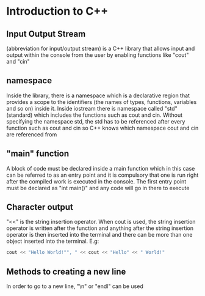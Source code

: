 # Introduction to C++
## Input Output Stream
<iostream> (abbreviation for input/output stream) is a C++ library that allows input and output within the console from the user by enabling 
functions like "cout" and "cin"

## namespace
Inside the <iostream> library, there is a namespace which is a declarative region that provides a scope to the identifiers (the names of
types, functions, variables and so on) inside it. Inside iostream there is namespace called "std" (standard) which includes the functions 
such as cout and cin. Without specifying the namespace std, the std has to be referenced after every function such as cout and cin so
C++ knows which namespace cout and cin are referenced from

## "main" function
A block of code must be declared inside a main function which in this case can be referred to as an entry point and it is compulsory that
one is run right after the compiled work is executed in the console. The first entry point must be declared as "int main()" and any code
will go in there to execute

## Character output
"<<" is the string insertion operator. When cout is used, the string insertion operator is written after the function and anything after
the string insertion operator is then inserted into the terminal and there can be more than one object inserted into the terminal. 
E.g:
```cpp
cout << "Hello World!"", " << cout << "Hello" << " World!"
```
## Methods to creating a new line
In order to go to a new line, "\n" or "endl" can be used
